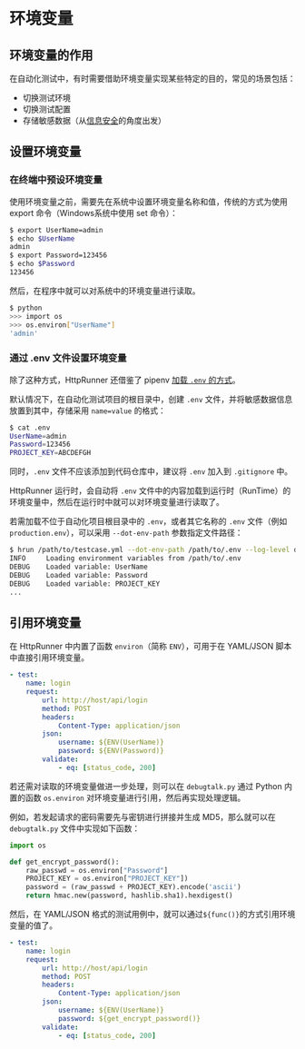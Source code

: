 # 环境变量

## 环境变量的作用

在自动化测试中，有时需要借助环境变量实现某些特定的目的，常见的场景包括：

- 切换测试环境
- 切换测试配置
- 存储敏感数据（从[信息安全](/prepare/security/)的角度出发）

## 设置环境变量

### 在终端中预设环境变量

使用环境变量之前，需要先在系统中设置环境变量名称和值，传统的方式为使用 export 命令（Windows系统中使用 set 命令）：

```bash
$ export UserName=admin
$ echo $UserName
admin
$ export Password=123456
$ echo $Password
123456
```

然后，在程序中就可以对系统中的环境变量进行读取。

```bash
$ python
>>> import os
>>> os.environ["UserName"]
'admin'
```

### 通过 .env 文件设置环境变量

除了这种方式，HttpRunner 还借鉴了 pipenv [加载 `.env` 的方式][pipenv_load_env]。

默认情况下，在自动化测试项目的根目录中，创建 `.env` 文件，并将敏感数据信息放置到其中，存储采用 `name=value` 的格式：

```bash
$ cat .env
UserName=admin
Password=123456
PROJECT_KEY=ABCDEFGH
```

同时，`.env` 文件不应该添加到代码仓库中，建议将 `.env` 加入到 `.gitignore` 中。

HttpRunner 运行时，会自动将 `.env` 文件中的内容加载到运行时（RunTime）的环境变量中，然后在运行时中就可以对环境变量进行读取了。

若需加载不位于自动化项目根目录中的 `.env`，或者其它名称的 `.env` 文件（例如 `production.env`），可以采用 `--dot-env-path` 参数指定文件路径：

```bash
$ hrun /path/to/testcase.yml --dot-env-path /path/to/.env --log-level debug
INFO     Loading environment variables from /path/to/.env
DEBUG    Loaded variable: UserName
DEBUG    Loaded variable: Password
DEBUG    Loaded variable: PROJECT_KEY
...
```

## 引用环境变量

在 HttpRunner 中内置了函数 `environ`（简称 `ENV`），可用于在 YAML/JSON 脚本中直接引用环境变量。

```yaml
- test:
    name: login
    request:
        url: http://host/api/login
        method: POST
        headers:
            Content-Type: application/json
        json:
            username: ${ENV(UserName)}
            password: ${ENV(Password)}
        validate:
            - eq: [status_code, 200]
```

若还需对读取的环境变量做进一步处理，则可以在 `debugtalk.py` 通过 Python 内置的函数 `os.environ` 对环境变量进行引用，然后再实现处理逻辑。

例如，若发起请求的密码需要先与密钥进行拼接并生成 MD5，那么就可以在 `debugtalk.py` 文件中实现如下函数：

```python
import os

def get_encrypt_password():
    raw_passwd = os.environ["Password"]
    PROJECT_KEY = os.environ["PROJECT_KEY"])
    password = (raw_passwd + PROJECT_KEY).encode('ascii')
    return hmac.new(password, hashlib.sha1).hexdigest()
```

然后，在 YAML/JSON 格式的测试用例中，就可以通过`${func()}`的方式引用环境变量的值了。

```yaml
- test:
    name: login
    request:
        url: http://host/api/login
        method: POST
        headers:
            Content-Type: application/json
        json:
            username: ${ENV(UserName)}
            password: ${get_encrypt_password()}
        validate:
            - eq: [status_code, 200]
```

[pipenv_load_env]: https://docs.pipenv.org/advanced/#automatic-loading-of-env
